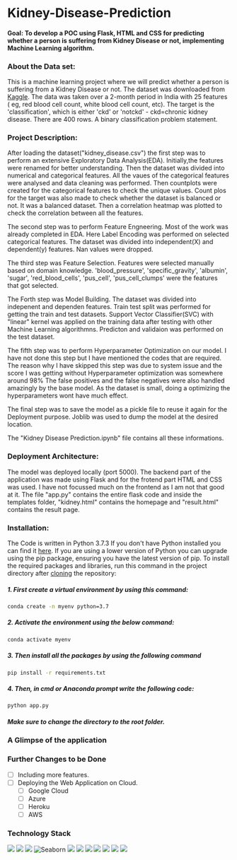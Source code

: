 # Kidney-Disease-Prediction

#### Goal: To develop a POC using Flask, HTML and CSS for predicting whether a person is suffering from Kidney Disease or not, implementing Machine Learning algorithm.

### About the Data set: 
This is a machine learning project where we will predict whether a person is suffering from a Kidney Disease or not. The dataset was downloaded from [Kaggle](https://www.kaggle.com/mansoordaku/ckdisease). The data was taken over a 2-month period in India with 25 features ( eg, red blood cell count, white blood cell count, etc). The target is the 'classification', which is either 'ckd' or 'notckd' - ckd=chronic kidney disease. There are 400 rows. A binary classification problem statement.

### Project Description: 
After loading the dataset("kidney_disease.csv") the first step was to perform an extensive Exploratory Data Analysis(EDA). Initially,the features were renamed for better understanding. Then the dataset was divided into numerical and categorical features. All the vaues of the categorical features were analysed and data cleaning was performed. Then countplots were created for the categorical features to check the unique values. Count plos for the target was also made to check whether the dataset is balanced or not.
It was a balanced dataset. Then a correlation heatmap was plotted to check the correlation between all the features.

The second step was to perform Feature Engneering. Most of the work was already completed in EDA. Here Label Encoding was performed on selected categorical features. The dataset was divided into independent(X) and dependent(y) features. Nan values were dropped.

The third step was Feature Selection. Features were selected manually based on domain knowledge. 'blood_pressure', 'specific_gravity', 'albumin', 'sugar', 'red_blood_cells', 'pus_cell', 'pus_cell_clumps' were the features that got selected.

The Forth step was Model Building. The dataset was divided into indepenent and dependen features. Train test split was performed for getting the train and test datasets.
Support Vector Classifier(SVC) with "linear" kernel was applied on the training data after testing with other Machine Learning algorithmns.
Predicton and validaion was performed on the test dataset.

The fifth step was to perform Hyperparameter Optimization on our model. I have not done this step but I have mentioned the codes that are required. The reason why I have skipped this step was due to system issue and the score I was getting without Hyperparameter optimization was somewhere around 98%
The false positives and the false negatives were also handled amazingly by the base model. As the dataset is small, doing a optimizing the hyperparameters wont have much effect.

The final step was to save the model as a pickle file to reuse it again for the Deployment purpose. Joblib was used to dump the model at the desired location.

The "Kidney Disease Prediction.ipynb" file contains all these informations.

### Deployment Architecture: 
The model was deployed locally (port 5000). The backend part of the application was made using Flask and for the frotend part HTML and CSS was used.
I have not focussed much on the frontend as I am not that good at it. The file "app.py" contains the entire flask code and inside the templates folder, "kidney.html" contains the homepage and "result.html" contains the result page. 

### Installation:
The Code is written in Python 3.7.3 If you don't have Python installed you can find it [here](https://www.python.org/downloads/). If you are using a lower version of Python you can upgrade using the pip package, ensuring you have the latest version of pip. To install the required packages and libraries, run this command in the project directory after [cloning](https://www.howtogeek.com/451360/how-to-clone-a-github-repository/) the repository:

##### 1. First create a virtual environment by using this command:
```bash
conda create -n myenv python=3.7
```
##### 2. Activate the environment using the below command:
```bash
conda activate myenv
```
##### 3. Then install all the packages by using the following command
```bash
pip install -r requirements.txt
```
##### 4. Then, in cmd or Anaconda prompt write the following code:
```bash
python app.py
```
##### Make sure to change the directory to the root folder.  

### A Glimpse of the application

### Further Changes to be Done
- [ ] Including more features.
- [ ] Deploying the Web Application on Cloud.
     - [ ] Google Cloud 
     - [ ] Azure
     - [ ] Heroku
     - [ ] AWS

### Technology Stack

<img src="https://img.shields.io/badge/Python-FFD43B?style=for-the-badge&logo=python&logoColor=darkgreen" /> <img src="https://img.shields.io/badge/Numpy-777BB4?style=for-the-badge&logo=numpy&logoColor=white" /> <img src="https://img.shields.io/badge/Pandas-2C2D72?style=for-the-badge&logo=pandas&logoColor=white" /> ![Seaborn](https://img.shields.io/badge/Seaborn-%230C55A5.svg?style=for-the-badge&logo=seaborn&logoColor=%white)  <img src="https://img.shields.io/badge/scikit_learn-F7931E?style=for-the-badge&logo=scikit-learn&logoColor=white" /> <img src="https://img.shields.io/badge/Jupyter-F37626.svg?&style=for-the-badge&logo=Jupyter&logoColor=white" /> <img src="https://img.shields.io/badge/conda-342B029.svg?&style=for-the-badge&logo=anaconda&logoColor=white"/> <img src="https://img.shields.io/badge/Kaggle-20BEFF?style=for-the-badge&logo=Kaggle&logoColor=white" />  <img src="https://img.shields.io/badge/matplotlib-342B029.svg?&style=for-the-badge&logo=matplotlib&logoColor=white"/> <img src="https://img.shields.io/badge/Flask-000000?style=for-the-badge&logo=flask&logoColor=white" /> <img src="https://img.shields.io/badge/Spyder-838485?style=for-the-badge&logo=spyder%20ide&logoColor=maroon" />

